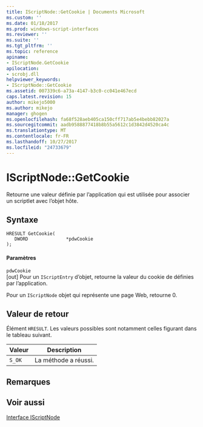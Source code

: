```yaml
---
title: IScriptNode::GetCookie | Documents Microsoft
ms.custom: ''
ms.date: 01/18/2017
ms.prod: windows-script-interfaces
ms.reviewer: ''
ms.suite: ''
ms.tgt_pltfrm: ''
ms.topic: reference
apiname:
- IScriptNode.GetCookie
apilocation:
- scrobj.dll
helpviewer_keywords:
- IScriptNode::GetCookie
ms.assetid: 007339c6-a73a-4147-b3c0-cc041e467ecd
caps.latest.revision: 15
author: mikejo5000
ms.author: mikejo
manager: ghogen
ms.openlocfilehash: fa68f528aeb405ca150cff717ab5e4bebb82027a
ms.sourcegitcommit: aadb9588877418b8b55a5612c1d3842d4520ca4c
ms.translationtype: MT
ms.contentlocale: fr-FR
ms.lasthandoff: 10/27/2017
ms.locfileid: "24733679"
---
```

# <a name="iscriptnodegetcookie"></a>IScriptNode::GetCookie
Retourne une valeur définie par l’application qui est utilisée pour associer un scriptlet avec l’objet hôte.  
  
## <a name="syntax"></a>Syntaxe  
  
```  
HRESULT GetCookie(  
   DWORD              *pdwCookie  
);  
```  
  
#### <a name="parameters"></a>Paramètres  
 `pdwCookie`  
 [out] Pour un `IScriptEntry` d’objet, retourne la valeur du cookie de définies par l’application.  
  
 Pour un `IScriptNode` objet qui représente une page Web, retourne 0.  
  
## <a name="return-value"></a>Valeur de retour  
 Élément `HRESULT`. Les valeurs possibles sont notamment celles figurant dans le tableau suivant.  
  
|Valeur|Description|  
|-----------|-----------------|  
|`S_OK`|La méthode a réussi.|  
  
## <a name="remarks"></a>Remarques  
  
## <a name="see-also"></a>Voir aussi  
 [Interface IScriptNode](../../winscript/reference/iscriptnode-interface.md)